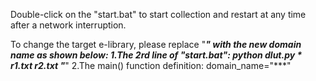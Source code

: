 Double-click on the "start.bat" to start collection and restart at any time after a network interruption.

To change the target e-library, please replace "***" with the new domain name as shown below:
1.The 2rd line of "start.bat":  python dlut.py * r1.txt r2.txt "***"
2.The main() function definition:   domain_name="***" 


